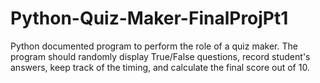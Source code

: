 # Python-Quiz-Maker-FinalProjPt1
Python documented program to perform the role of a quiz maker. The program should randomly display True/False questions, record student's answers, keep track of the timing, and calculate the final score out of 10.
